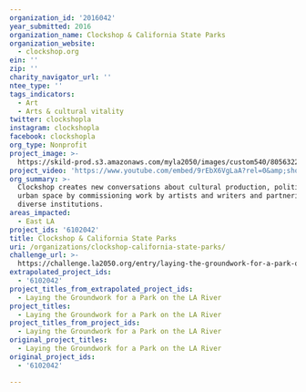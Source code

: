 ```yaml
---
organization_id: '2016042'
year_submitted: 2016
organization_name: Clockshop & California State Parks
organization_website:
  - clockshop.org
ein: ''
zip: ''
charity_navigator_url: ''
ntee_type: ''
tags_indicators:
  - Art
  - Arts & cultural vitality
twitter: clockshopla
instagram: clockshopla
facebook: clockshopla
org_type: Nonprofit
project_image: >-
  https://skild-prod.s3.amazonaws.com/myla2050/images/custom540/8056322165741-team91.jpg
project_video: 'https://www.youtube.com/embed/9rEbX6VgLaA?rel=0&amp;showinfo=0'
org_summary: >-
  Clockshop creates new conversations about cultural production, politics, and
  urban space by commissioning work by artists and writers and partnering with
  diverse institutions.
areas_impacted:
  - East LA
project_ids: '6102042'
title: Clockshop & California State Parks
uri: /organizations/clockshop-california-state-parks/
challenge_url: >-
  https://challenge.la2050.org/entry/laying-the-groundwork-for-a-park-on-the-la-river
extrapolated_project_ids:
  - '6102042'
project_titles_from_extrapolated_project_ids:
  - Laying the Groundwork for a Park on the LA River
project_titles:
  - Laying the Groundwork for a Park on the LA River
project_titles_from_project_ids:
  - Laying the Groundwork for a Park on the LA River
original_project_titles:
  - Laying the Groundwork for a Park on the LA River
original_project_ids:
  - '6102042'

---
```

